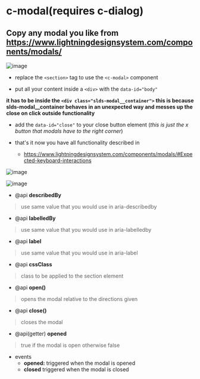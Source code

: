 # c-modal(requires c-dialog)

## Copy any modal you like from https://www.lightningdesignsystem.com/components/modals/

![image](https://user-images.githubusercontent.com/68650314/140563798-2f8328fa-ee3e-4b05-b528-56790e3d8a15.png)

* replace the `<section>` tag to use the `<c-modal>` component

* put all your content inside a `<div>` with the `data-id="body"`

**it has to be inside the `<div class="slds-modal__container">` this is because slds-modal__container behaves in an unexpected way and messes up the close on click outside functionality**

* add the `data-id="close"` to your close button element (_this is just the x button that modals have to the right corner_)

* that's it now you have all functionality described in
  * https://www.lightningdesignsystem.com/components/modals/#Expected-keyboard-interactions
 
![image](https://user-images.githubusercontent.com/68650314/140563267-7acf4f4b-fc5a-4ba6-b136-43d4f651046c.png)

![image](https://user-images.githubusercontent.com/68650314/140564038-13d7e469-a871-4146-8fca-fb6cfd374d3d.png)

* @api **describedBy**

> use same value that you would use in aria-describedby

* @api **labelledBy**

> use same value that you would use in aria-labelledby

* @api **label**

> use same value that you would use in aria-label

* @api **cssClass**

> class to be applied to the section element

* @api **open()**

> opens the modal relative to the directions given

* @api **close()**

> closes the modal

* @api(getter) **opened**

> true if the modal is open otherwise false

* events
  * **opened:** triggered when the modal is opened
  * **closed** triggered when the modal is closed
